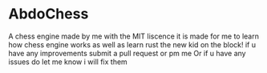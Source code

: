 # AbdoChess 

A chess engine made by me with the MIT liscence it is made for me to learn how chess engine works as well as learn rust the new kid on the block! if u have any improvements submit a pull request or pm me Or if u have any issues do let me know i will fix them 
